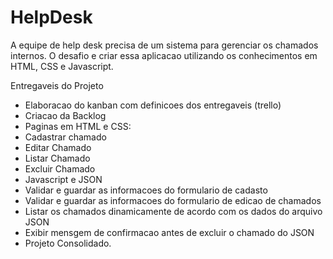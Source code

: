 # HelpDesk
A equipe de help desk precisa de um sistema para gerenciar os chamados internos.
O desafio e  criar essa aplicacao utilizando os conhecimentos em HTML, CSS e Javascript.

Entregaveis do Projeto
- Elaboracao do kanban com definicoes dos entregaveis (trello)
- Criacao da Backlog
- Paginas em HTML e CSS:
-   Cadastrar chamado
-   Editar Chamado
-   Listar Chamado
-   Excluir Chamado
- Javascript e JSON
-   Validar e guardar as informacoes do formulario de cadasto
-   Validar e guardar as informacoes do formulario de edicao de chamados
-   Listar os chamados dinamicamente de acordo com os dados do arquivo JSON
-   Exibir mensgem de confirmacao antes de excluir o chamado do JSON
- Projeto Consolidado.